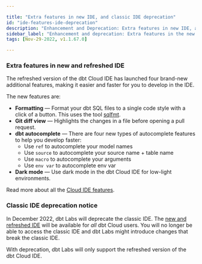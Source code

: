 ```yaml
---

title: "Extra features in new IDE, and classic IDE deprecation"
id: "ide-features-ide-deprecation"
description: "Enhancement and Deprecation: Extra features in new IDE, and classic IDE deprecation"
sidebar_label: "Enhancement and deprecation: Extra features in the new IDE and classic IDE deprecation"
tags: [Nov-29-2022, v1.1.67.0]

---
```


### Extra features in new and refreshed IDE

The refreshed version of the dbt Cloud IDE has launched four brand-new additional features, making it easier and faster for you to develop in the IDE.

The new features are:

- **Formatting** &mdash; Format your dbt SQL files to a single code style with a click of a button. This uses the tool [sqlfmt](https://github.com/tconbeer/sqlfmt).
- **Git diff view** &mdash; Highlights the changes in a file before opening a pull request.
- **dbt autocomplete** &mdash; There are four new types of autocomplete features to help you develop faster:
    - Use `ref` to autocomplete your model names
    - Use `source` to autocomplete your source name + table name
    - Use `macro` to autocomplete your arguments
    - Use `env var` to autocomplete env var
- **Dark mode**	&mdash;  Use dark mode in the dbt Cloud IDE for low-light environments.

Read more about all the [Cloud IDE features](/docs/get-started/dbt-cloud-features).

### Classic IDE deprecation notice

In December 2022, dbt Labs will deprecate the classic IDE. The [new and refreshed IDE](/docs/get-started/develop-in-the-cloud) will be available for _all_ dbt Cloud users. You will no longer be able to access the classic IDE and dbt Labs might introduce changes that break the classic IDE.

With deprecation, dbt Labs will only support the refreshed version of the dbt Cloud IDE.
